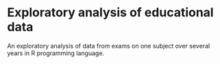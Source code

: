 # Exploratory analysis of educational data
An exploratory analysis of data from exams on one subject over several years in R programming language.
